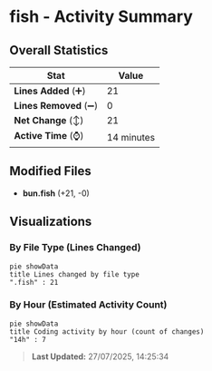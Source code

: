 # fish - Activity Summary 

## Overall Statistics

| Stat                   | Value                                                             |
| ---------------------- | ----------------------------------------------------------------- |
| **Lines Added** (➕)   | 21                                          |
| **Lines Removed** (➖) | 0                                        |
| **Net Change** (↕)    | 21                |
| **Active Time** (⌚)   | 14 minutes |


## Modified Files
- **bun.fish** (+21, -0)

## Visualizations

### By File Type (Lines Changed)

```mermaid
pie showData
title Lines changed by file type
".fish" : 21
```

### By Hour (Estimated Activity Count)

```mermaid
pie showData
title Coding activity by hour (count of changes)
"14h" : 7
```


> **Last Updated:** 27/07/2025, 14:25:34